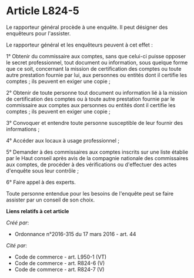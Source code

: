 # Article L824-5

Le rapporteur général procède à une enquête. Il peut désigner des enquêteurs pour l'assister. 

Le rapporteur général et les enquêteurs peuvent à cet effet : 

1° Obtenir du commissaire aux comptes, sans que celui-ci puisse opposer le secret professionnel, tout document ou
information, sous quelque forme que ce soit, concernant la mission de certification des comptes ou toute autre prestation
fournie par lui, aux personnes ou entités dont il certifie les comptes ; ils peuvent en exiger une copie ; 

2° Obtenir de toute personne tout document ou information lié à la mission de certification des comptes ou à toute autre
prestation fournie par le commissaire aux comptes aux personnes ou entités dont il certifie les comptes ; ils peuvent en
exiger une copie ; 

3° Convoquer et entendre toute personne susceptible de leur fournir des informations ; 

4° Accéder aux locaux à usage professionnel ; 

5° Demander à des commissaires aux comptes inscrits sur une liste établie par le Haut conseil après avis de la compagnie
nationale des commissaires aux comptes, de procéder à des vérifications ou d'effectuer des actes d'enquête sous leur
contrôle ; 

6° Faire appel à des experts. 

Toute personne entendue pour les besoins de l'enquête peut se faire assister par un conseil de son choix.

**Liens relatifs à cet article**

_Créé par_:

  - Ordonnance n°2016-315 du 17 mars 2016 - art. 44

_Cité par_:

  - Code de commerce - art. L950-1 (VT)
  - Code de commerce - art. R824-6 (V)
  - Code de commerce - art. R824-7 (V)
